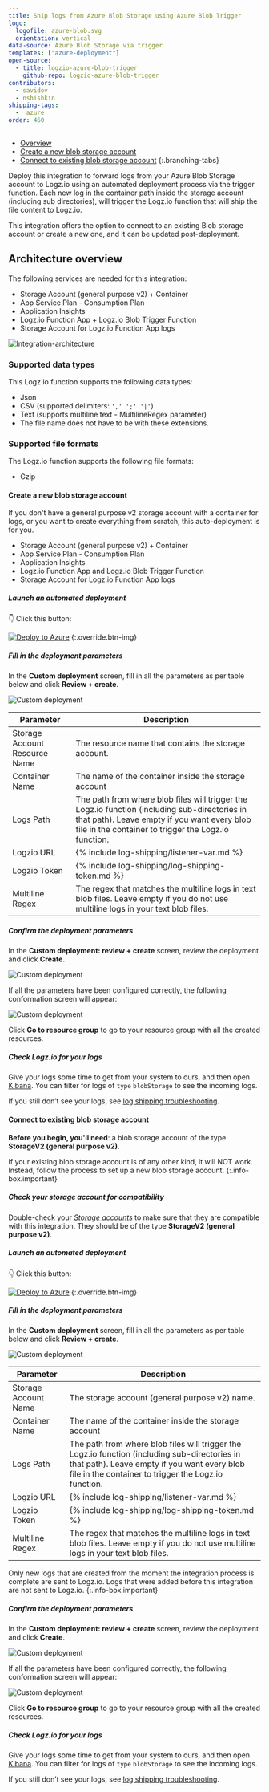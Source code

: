 ```yaml
---
title: Ship logs from Azure Blob Storage using Azure Blob Trigger
logo:
  logofile: azure-blob.svg
  orientation: vertical
data-source: Azure Blob Storage via trigger
templates: ["azure-deployment"]
open-source:
  - title: logzio-azure-blob-trigger
    github-repo: logzio-azure-blob-trigger
contributors:
  - savidov
  - nshishkin
shipping-tags:
  -  azure
order: 460
---
```


<!-- tabContainer:start -->
<div class="branching-container">

* [Overview](#overview)
* [Create a new blob storage account](#new-blob-config)
* [Connect to existing blob storage account](#existing-blob-config)
{:.branching-tabs}

<!-- tab:start -->
<div id="overview">

Deploy this integration to forward logs from your Azure Blob Storage account to Logz.io using an automated deployment process via the trigger function. Each new log in the container path inside the storage account (including sub directories), will trigger the Logz.io function that will ship the file content to Logz.io.

This integration offers the option to connect to an existing Blob storage account or create a new one, and it can be updated post-deployment.



## Architecture overview

The following services are needed for this integration:

* Storage Account (general purpose v2) + Container
* App Service Plan - Consumption Plan
* Application Insights
* Logz.io Function App + Logz.io Blob Trigger Function
* Storage Account for Logz.io Function App logs

![Integration-architecture](https://dytvr9ot2sszz.cloudfront.net/logz-docs/azure_blob/blob-trigger-resources.png)

### Supported data types

This Logz.io function supports the following data types:

* Json
* CSV (supported delimiters: `',' ';' '|'`)
* Text (supports multiline text - MultilineRegex parameter)
* The file name does not have to be with these extensions.

### Supported file formats

The Logz.io function supports the following file formats:

* Gzip

</div>
<!-- tab:end -->


<!-- tab:start -->
<div id="new-blob-config">



#### Create a new blob storage account

If you don't have a general purpose v2 storage account with a container for logs, or you want to create everything from scratch, this auto-deployment is for you.

* Storage Account (general purpose v2) + Container
* App Service Plan - Consumption Plan
* Application Insights
* Logz.io Function App and Logz.io Blob Trigger Function
* Storage Account for Logz.io Function App logs

<div class="tasklist">

##### Launch an automated deployment

👇 Click this button:

[![Deploy to Azure](https://dytvr9ot2sszz.cloudfront.net/logz-docs/azure_blob/deploybutton-az.png)](https://portal.azure.com/#create/Microsoft.Template/uri/https%3A%2F%2Fraw.githubusercontent.com%2Flogzio%2Flogzio-azure-blob-trigger%2Fmain%2Fazure%2Ffull-auto-deployment.json)
{:.override.btn-img}
  
##### Fill in the deployment parameters

In the **Custom deployment** screen, fill in all the parameters as per table below and click **Review + create**.

![Custom deployment](https://dytvr9ot2sszz.cloudfront.net/logz-docs/azure_blob/blob-trigger-1.png)

| Parameter | Description |
| --- | --- |
| Storage Account Resource Name | The resource name that contains the storage account. | 
| Container Name | The name of the container inside the storage account |
| Logs Path | The path from where blob files will trigger the Logz.io function (including sub-directories in that path). Leave empty if you want every blob file in the container to trigger the Logz.io function. |
| Logzio URL | {% include log-shipping/listener-var.md %} |
| Logzio Token | {% include log-shipping/log-shipping-token.md %} |
| Multiline Regex | The regex that matches the multiline logs in text blob files. Leave empty if you do not use multiline logs in your text blob files. |

##### Confirm the deployment parameters

In the **Custom deployment: review + create** screen, review the deployment and click **Create**.

![Custom deployment](https://dytvr9ot2sszz.cloudfront.net/logz-docs/azure_blob/blob-trigger-2.png)

If all the parameters have been configured correctly, the following conformation screen will appear:

![Custom deployment](https://dytvr9ot2sszz.cloudfront.net/logz-docs/azure_blob/blob-trigger-3.png)

Click **Go to resource group** to go to your resource group with all the created resources.


##### Check Logz.io for your logs

Give your logs some time to get from your system to ours, and then open [Kibana](https://app.logz.io/#/dashboard/kibana/discover?). You can filter for logs of `type` `blobStorage` to see the incoming logs.

If you still don’t see your logs, see [log shipping troubleshooting](https://docs.logz.io/user-guide/log-shipping/log-shipping-troubleshooting.html).



</div>
</div>
<!-- tab:end -->

<!-- tab:start -->
<div id="existing-blob-config">



#### Connect to existing blob storage account

**Before you begin, you'll need**: a blob storage account of the type **StorageV2 (general purpose v2)**.


<!-- info-box-start:info -->
If your existing blob storage account is of any other kind, it will NOT work. Instead, follow the process to set up a new blob storage account.
{:.info-box.important}
<!-- info-box-end -->


<div class="tasklist">

##### Check your storage account for compatibility

Double-check your [_Storage accounts_](https://portal.azure.com/#blade/HubsExtension/BrowseResource/resourceType/Microsoft.Storage%2FStorageAccounts) to make sure that they are compatible with this integration. They should be of the type **StorageV2 (general purpose v2)**.


##### Launch an automated deployment

👇 Click this button:

[![Deploy to Azure](https://dytvr9ot2sszz.cloudfront.net/logz-docs/azure_blob/deploybutton-az.png)](https://portal.azure.com/#create/Microsoft.Template/uri/https%3A%2F%2Fraw.githubusercontent.com%2Flogzio%2Flogzio-azure-blob-trigger%2Fmain%2Fazure%2Ffunction-auto-deployment.json)
{:.override.btn-img}
  

##### Fill in the deployment parameters

In the **Custom deployment** screen, fill in all the parameters as per table below and click **Review + create**.

![Custom deployment](https://dytvr9ot2sszz.cloudfront.net/logz-docs/azure_blob/blob-trigger-1.png)

| Parameter | Description |
| --- | --- |
| Storage Account Name | The storage account (general purpose v2) name. |
| Container Name | The name of the container inside the storage account |
| Logs Path | The path from where blob files will trigger the Logz.io function (including sub-directories in that path). Leave empty if you want every blob file in the container to trigger the Logz.io function. |
| Logzio URL | {% include log-shipping/listener-var.md %} |
| Logzio Token | {% include log-shipping/log-shipping-token.md %} |
| Multiline Regex | The regex that matches the multiline logs in text blob files. Leave empty if you do not use multiline logs in your text blob files. |

<!-- info-box-start:info -->
Only new logs that are created from the moment the integration process is complete are sent to Logz.io. Logs that were added before this integration are not sent to Logz.io.
{:.info-box.important}
<!-- info-box-end -->

##### Confirm the deployment parameters

In the **Custom deployment: review + create** screen, review the deployment and click **Create**.

![Custom deployment](https://dytvr9ot2sszz.cloudfront.net/logz-docs/azure_blob/blob-trigger-2.png)

If all the parameters have been configured correctly, the following conformation screen will appear:

![Custom deployment](https://dytvr9ot2sszz.cloudfront.net/logz-docs/azure_blob/blob-trigger-3.png)

Click **Go to resource group** to go to your resource group with all the created resources.



##### Check Logz.io for your logs

Give your logs some time to get from your system to ours, and then open [Kibana](https://app.logz.io/#/dashboard/kibana/discover?). You can filter for logs of `type` `blobStorage` to see the incoming logs.
  
If you still don’t see your logs, see [log shipping troubleshooting](https://docs.logz.io/user-guide/log-shipping/log-shipping-troubleshooting.html).

</div>

</div>
<!-- tab:end -->


<!-- tabContainer:end -->
